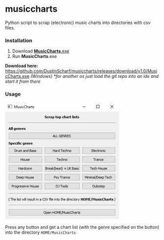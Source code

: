 # musiccharts
Python script to scrap (electronic) music charts into directories with csv files.

### Installation
1. Download [**MusicCharts**.exe](https://github.com/DustinScharf/musiccharts/releases/download/v1.0/MusicCharts.exe "Click to download")
2. Run **MusicCharts**.exe  

**Download here:** https://github.com/DustinScharf/musiccharts/releases/download/v1.0/MusicCharts.exe _(Windows)_
_*for another os just load the git repo into an ide and start it from there_

### Usage

![This image shows the GUI of musiccharts](window.png "The GUI")

Press any button and get a chart list (with the genre specified on the button) 
into the directory `HOME/MusicCharts`
